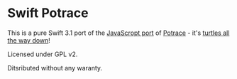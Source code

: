 # Swift Potrace

This is a pure Swift 3.1 port of the [JavaScropt port](https://github.com/kilobtye/potrace) of [Potrace](http://potrace.sourceforge.net) - it's [turtles all the way down](https://en.wikipedia.org/wiki/Turtles_all_the_way_down)!

Licensed under GPL v2.

Ditsributed  without any waranty.
